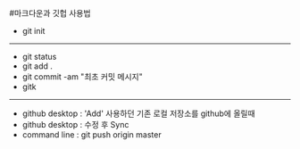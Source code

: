 #마크다운과 깃헙 사용법

* git init

----------

* git status
* git add .
* git commit -am "최초 커밋 메시지"
* gitk

----------

* github desktop : 'Add' 사용하던 기존 로컬 저장소를 github에 올릴때 
* github desktop : 수정 후 Sync 
* command line : git push origin master 


	
